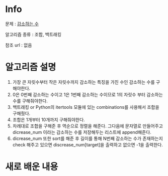 # Info

문제 : [감소하는 수](https://www.acmicpc.net/problem/1038)

알고리즘 종류 : 조합, 백트래킹

참조 url : 없음

# 알고리즘 설명

1. 가장 큰 자릿수부터 작은 자릿수까지 감소하는 특징을 가진 수인 감소하는 수를 구해야한다.
2. 0은 0번째 감소하는 수이고 1은 1번째 감소하는 수이므로 1의 자릿수 부터 감소하는 수를 구해줘야한다.
3. 백트래킹 or Python의 itertools 모듈에 있는 combinations를 사용해서 조합을 구해줬다.
4. 조합은 1개부터 10개까지 구해줘야한다.
5. 차례대로 조합을 구해준 후 역순으로 정렬을 해준다. 그다음에 문자열로 만들어주고 dicrease_num 이라는 감소하는 수를 저장해두는 리스트에 append해준다.
6. dicrease_num 또한 sort를 해준 후 길이를 통해 N번째 감소하는 수가 존재하는지 check 해주고 있으면 discrease_num[target]을 출력하고 없으면 -1을 출력한다.

# 새로 배운 내용